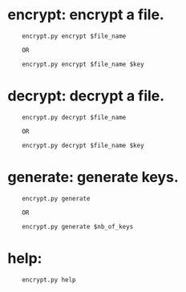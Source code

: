 # encrypt: encrypt a file.

        encrypt.py encrypt $file_name
                  
        OR
        
        encrypt.py encrypt $file_name $key

# decrypt: decrypt a file.
                  
        encrypt.py decrypt $file_name
                  
        OR
                  
        encrypt.py decrypt $file_name $key


# generate: generate keys.

        encrypt.py generate
        
        OR
        
        encrypt.py generate $nb_of_keys

# help:

        encrypt.py help
